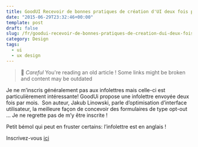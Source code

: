 ```yaml
---
title: GoodUI Recevoir de bonnes pratiques de création d'UI deux fois par mois
date: "2015-06-29T23:32:46+00:00"
template: post
draft: false
slug: /fr/goodui-recevoir-de-bonnes-pratiques-de-creation-dui-deux-fois-par-mois/
category: Design
tags:
  - ui
  - ux design
---
```



> 👴 _Careful_ You're reading an old article ! Some links might be broken and content may be outdated

Je ne m&rsquo;inscris généralement pas aux infolettres mais celle-ci est particulièrement intéressante! GoodUi propose une infolettre envoyée deux fois par mois.  Son auteur, Jakub Linowski, parle d&rsquo;optimisation d&rsquo;interface utilisateur, la meilleure façon de concevoir des formulaires de type opt-out &#8230; Je ne regrette pas de m&rsquo;y être inscrite !

Petit bémol qui peut en fruster certains: l&rsquo;infolettre est en anglais !

Inscrivez-vous [ici](http://goodui.org/)
